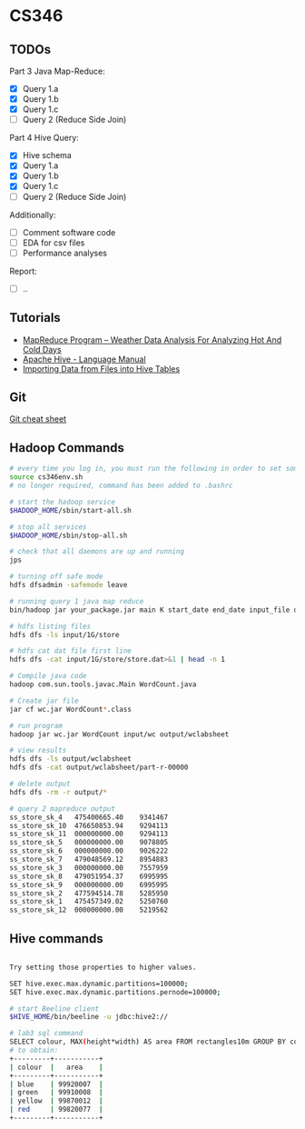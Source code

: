 # CS346

## TODOs
Part 3 Java Map-Reduce: 
- [x] Query 1.a
- [x] Query 1.b
- [x] Query 1.c
- [ ] Query 2 (Reduce Side Join)

Part 4 Hive Query:
- [x] Hive schema
- [x] Query 1.a
- [x] Query 1.b
- [x] Query 1.c
- [ ] Query 2 (Reduce Side Join)

Additionally:
- [ ] Comment software code
- [ ] EDA for csv files
- [ ] Performance analyses

Report:
- [ ] ..


## Tutorials 
+ [MapReduce Program – Weather Data Analysis For Analyzing Hot And Cold Days
](https://www.geeksforgeeks.org/mapreduce-program-weather-data-analysis-for-analyzing-hot-and-cold-days/?ref=lbp)
+ [Apache Hive - Language Manual](https://cwiki.apache.org/confluence/display/Hive/LanguageManual)
+ [Importing Data from Files into Hive Tables](https://www.informit.com/articles/article.aspx?p=2756471&seqNum=4)

## Git
[Git cheat sheet](https://education.github.com/git-cheat-sheet-education.pdf)

## Hadoop Commands
```bash
# every time you log in, you must run the following in order to set some important environment variables:
source cs346env.sh
# no longer required, command has been added to .bashrc

# start the hadoop service
$HADOOP_HOME/sbin/start-all.sh

# stop all services
$HADOOP_HOME/sbin/stop-all.sh

# check that all daemons are up and running
jps

# turning off safe mode
hdfs dfsadmin -safemode leave

# running query 1 java map reduce 
bin/hadoop jar your_package.jar main K start_date end_date input_file output_directory

# hdfs listing files
hdfs dfs -ls input/1G/store

# hdfs cat dat file first line
hdfs dfs -cat input/1G/store/store.dat>&1 | head -n 1

# Compile java code
hadoop com.sun.tools.javac.Main WordCount.java

# Create jar file 
jar cf wc.jar WordCount*.class

# run program
hadoop jar wc.jar WordCount input/wc output/wclabsheet

# view results
hdfs dfs -ls output/wclabsheet
hdfs dfs -cat output/wclabsheet/part-r-00000

# delete output
hdfs dfs -rm -r output/*

# query 2 mapreduce output 
ss_store_sk_4   475400665.40    9341467
ss_store_sk_10  476650853.94    9294113
ss_store_sk_11  000000000.00    9294113
ss_store_sk_5   000000000.00    9078805
ss_store_sk_6   000000000.00    9026222
ss_store_sk_7   479048569.12    8954883
ss_store_sk_3   000000000.00    7557959
ss_store_sk_8   479051954.37    6995995
ss_store_sk_9   000000000.00    6995995
ss_store_sk_2   477594514.78    5285950
ss_store_sk_1   475457349.02    5250760
ss_store_sk_12  000000000.00    5219562


```

## Hive commands
```bash

Try setting those properties to higher values.

SET hive.exec.max.dynamic.partitions=100000;
SET hive.exec.max.dynamic.partitions.pernode=100000;

# start Beeline client
$HIVE_HOME/bin/beeline -u jdbc:hive2://

# lab3 sql command 
SELECT colour, MAX(height*width) AS area FROM rectangles10m GROUP BY colour;
# to obtain:
+---------+-----------+
| colour  |   area    |
+---------+-----------+
| blue    | 99920007  |
| green   | 99910008  |
| yellow  | 99870012  |
| red     | 99820077  |
+---------+-----------+
```

